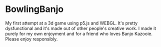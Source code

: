# BowlingBanjo

My first attempt at a 3d game using p5.js and WEBGL. It's pretty dysfunctional and it's made out of other people's creative work. I made it purely for my own enjoyment and for a friend who loves Banjo Kazooie. Please enjoy responsibly.

